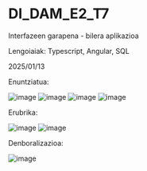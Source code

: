 # DI_DAM_E2_T7

Interfazeen garapena - bilera aplikazioa

Lengoiaiak: Typescript, Angular, SQL

2025/01/13



Enuntziatua:

![image](https://github.com/user-attachments/assets/15d692a4-85e9-4a86-a135-55a45a439d36)
![image](https://github.com/user-attachments/assets/28c3d6a4-4afb-4c05-99eb-1b22327f8189)
![image](https://github.com/user-attachments/assets/71ce533f-412d-479e-8a3a-7c522870fa1c)
![image](https://github.com/user-attachments/assets/13836c95-a799-4b9c-8921-0a6b12242b64)

Erubrika:

![image](https://github.com/user-attachments/assets/050b80b1-ec4c-4ba1-aff8-53f6866a0dea)
![image](https://github.com/user-attachments/assets/155e087d-3e44-4757-848d-655ed4149105)





Denboralizazioa:

![image](https://github.com/user-attachments/assets/5587ac45-5e5d-4b97-a98c-129b8d0bc5ad)


